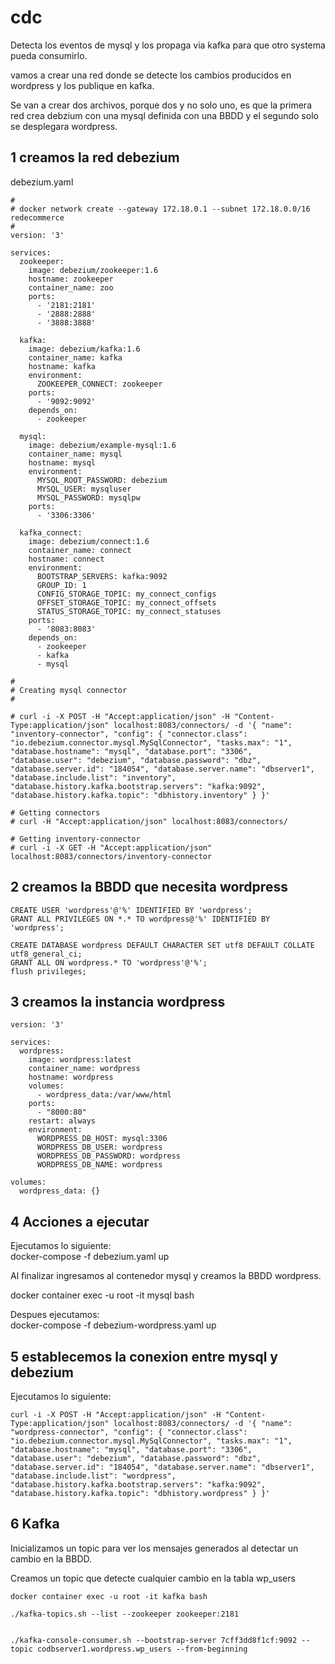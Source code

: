# cdc
Detecta los eventos de mysql y los propaga via kafka para que otro systema pueda consumirlo.

vamos a crear una red donde se detecte los cambios producidos en wordpress y los publique en kafka. 

Se van a crear dos archivos, porque dos y no solo uno, es que la primera red crea debzium con una mysql definida con una BBDD y el segundo solo se desplegara wordpress.

## 1 creamos la red debezium

debezium.yaml
```
#
# docker network create --gateway 172.18.0.1 --subnet 172.18.0.0/16 redecommerce
#
version: '3'

services:
  zookeeper:
    image: debezium/zookeeper:1.6
    hostname: zookeeper
    container_name: zoo
    ports:
      - '2181:2181'
      - '2888:2888'
      - '3888:3888'

  kafka:
    image: debezium/kafka:1.6
    container_name: kafka
    hostname: kafka
    environment: 
      ZOOKEEPER_CONNECT: zookeeper
    ports:
      - '9092:9092'
    depends_on:
      - zookeeper

  mysql:
    image: debezium/example-mysql:1.6
    container_name: mysql
    hostname: mysql
    environment:
      MYSQL_ROOT_PASSWORD: debezium
      MYSQL_USER: mysqluser
      MYSQL_PASSWORD: mysqlpw
    ports:
      - '3306:3306'

  kafka_connect:
    image: debezium/connect:1.6
    container_name: connect
    hostname: connect
    environment:
      BOOTSTRAP_SERVERS: kafka:9092
      GROUP_ID: 1
      CONFIG_STORAGE_TOPIC: my_connect_configs
      OFFSET_STORAGE_TOPIC: my_connect_offsets
      STATUS_STORAGE_TOPIC: my_connect_statuses
    ports:
      - '8083:8083'
    depends_on:
      - zookeeper
      - kafka
      - mysql

#
# Creating mysql connector
#

# curl -i -X POST -H "Accept:application/json" -H "Content-Type:application/json" localhost:8083/connectors/ -d '{ "name": "inventory-connector", "config": { "connector.class": "io.debezium.connector.mysql.MySqlConnector", "tasks.max": "1", "database.hostname": "mysql", "database.port": "3306", "database.user": "debezium", "database.password": "dbz", "database.server.id": "184054", "database.server.name": "dbserver1", "database.include.list": "inventory", "database.history.kafka.bootstrap.servers": "kafka:9092", "database.history.kafka.topic": "dbhistory.inventory" } }'

# Getting connectors
# curl -H "Accept:application/json" localhost:8083/connectors/

# Getting inventory-connector
# curl -i -X GET -H "Accept:application/json" localhost:8083/connectors/inventory-connector

```

## 2 creamos la BBDD que necesita wordpress

```
CREATE USER 'wordpress'@'%' IDENTIFIED BY 'wordpress';
GRANT ALL PRIVILEGES ON *.* TO wordpress@'%' IDENTIFIED BY 'wordpress';

CREATE DATABASE wordpress DEFAULT CHARACTER SET utf8 DEFAULT COLLATE utf8_general_ci;
GRANT ALL ON wordpress.* TO 'wordpress'@'%';
flush privileges;
```

## 3 creamos la instancia wordpress
```
version: '3'

services:
  wordpress:
    image: wordpress:latest
    container_name: wordpress
    hostname: wordpress
    volumes:
      - wordpress_data:/var/www/html
    ports:
      - "8000:80"
    restart: always
    environment:
      WORDPRESS_DB_HOST: mysql:3306
      WORDPRESS_DB_USER: wordpress
      WORDPRESS_DB_PASSWORD: wordpress
      WORDPRESS_DB_NAME: wordpress

volumes:
  wordpress_data: {}

```

## 4 Acciones a ejecutar
Ejecutamos lo siguiente:  
docker-compose -f debezium.yaml up

Al finalizar ingresamos al contenedor mysql y creamos la BBDD wordpress.  

docker container exec -u root -it mysql bash  

Despues ejecutamos:  
docker-compose -f debezium-wordpress.yaml up

## 5 establecemos la conexion entre mysql y debezium

Ejecutamos lo siguiente:
```
curl -i -X POST -H "Accept:application/json" -H "Content-Type:application/json" localhost:8083/connectors/ -d '{ "name": "wordpress-connector", "config": { "connector.class": "io.debezium.connector.mysql.MySqlConnector", "tasks.max": "1", "database.hostname": "mysql", "database.port": "3306", "database.user": "debezium", "database.password": "dbz", "database.server.id": "184054", "database.server.name": "dbserver1", "database.include.list": "wordpress", "database.history.kafka.bootstrap.servers": "kafka:9092", "database.history.kafka.topic": "dbhistory.wordpress" } }'

```

## 6 Kafka
Inicializamos un topic para ver los mensajes generados al detectar un cambio en la BBDD.

Creamos un topic que detecte cualquier cambio en la tabla wp_users
```
docker container exec -u root -it kafka bash

./kafka-topics.sh --list --zookeeper zookeeper:2181


./kafka-console-consumer.sh --bootstrap-server 7cff3dd8f1cf:9092 --topic codbserver1.wordpress.wp_users --from-beginning

```
